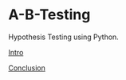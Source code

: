 # A-B-Testing
Hypothesis Testing using Python. 

[Intro](https://github.com/tahsinazad/A-B-Testing/blob/main/AB_Hypothesis_Testing.ipynb)

[Conclusion](https://github.com/tahsinazad/A-B-Testing/blob/main/AB_Hypothesis_Conclusion.ipynb)

